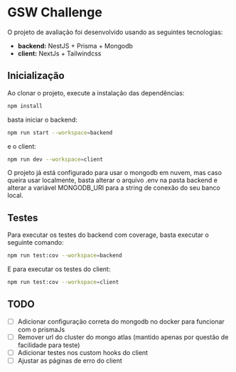 # GSW Challenge

O projeto de avaliação foi desenvolvido usando as seguintes tecnologias:
- **backend:** NestJS + Prisma + Mongodb
- **client:** NextJs + Tailwindcss

## Inicialização

Ao clonar o projeto, execute a instalação das dependências:

```bash
npm install
```

basta iniciar o backend:

```bash
npm run start --workspace=backend
```
  e o client:

```bash
npm run dev --workspace=client
```

O projeto já está configurado para usar o mongodb em nuvem, mas caso queira usar localmente, basta alterar o arquivo .env na pasta backend e alterar a variável MONGODB_URI para a string de conexão do seu banco local.

## Testes

Para executar os testes do backend com coverage, basta executar o seguinte comando:

```bash
npm run test:cov --workspace=backend
```
E para executar os testes do client:

```bash
npm run test:cov --workspace=client
```

## TODO

- [ ] Adicionar configuração correta do mongodb no docker para funcionar com o prismaJs
- [ ] Remover url do cluster do mongo atlas (mantido apenas por questão de facilidade para teste)
- [ ] Adicionar testes nos custom hooks do client
- [ ] Ajustar as páginas de erro do client

